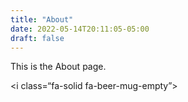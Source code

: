 ```yaml
---
title: "About"
date: 2022-05-14T20:11:05-05:00
draft: false
---
```


This is the About page.

<i class=“fa-solid fa-beer-mug-empty”></i>